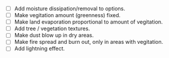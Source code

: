 - [ ] Add moisture dissipation/removal to options.
- [ ] Make vegitation amount (greenness) fixed.
- [ ] Make land evaporation proportional to amount of vegitation.
- [ ] Add tree / vegetation textures.
- [ ] Make dust blow up in dry areas.
- [ ] Make fire spread and burn out, only in areas with vegitation.
- [ ] Add lightning effect.
